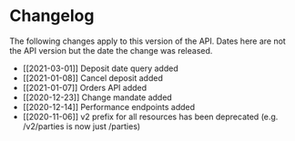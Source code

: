 # Changelog

The following changes apply to this version of the API. Dates here are not the API version but the date the change was released.

- [[2021-03-01]] Deposit date query added
- [[2021-01-08]] Cancel deposit added
- [[2021-01-07]] Orders API added
- [[2020-12-23]] Change mandate added
- [[2020-12-14]] Performance endpoints added
- [[2020-11-06]] v2 prefix for all resources has been deprecated (e.g. /v2/parties is now just /parties)